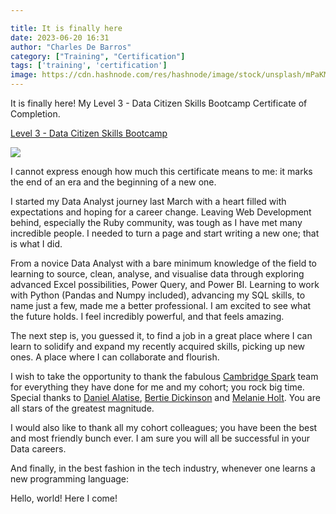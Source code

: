 ```yaml
---

title: It is finally here
date: 2023-06-20 16:31
author: "Charles De Barros"
category: ["Training", "Certification"]
tags: ['training', 'certification']
image: https://cdn.hashnode.com/res/hashnode/image/stock/unsplash/mPaKMvE3sHg/upload/1151343c5f33f09fdfb90f1f73f9fb34.jpeg?w=1600&h=840&fit=crop&crop=entropy&auto=compress,format&format=webp
---
```


It is finally here! My Level 3 - Data Citizen Skills Bootcamp Certificate of Completion.

[Level 3 - Data Citizen Skills Bootcamp](https://api.accredible.com/v1/frontend/credential_website_embed_image/certificate/75928026)

<div class='a-center'>
    <img src="https://api.accredible.com/v1/frontend/credential_website_embed_image/certificate/75928026">
</div>

I cannot express enough how much this certificate means to me: it marks the end of an era and the beginning of a new one.

I started my Data Analyst journey last March with a heart filled with expectations and hoping for a career change. Leaving Web Development behind, especially the Ruby community, was tough as I have met many incredible people. I needed to turn a page and start writing a new one; that is what I did.

From a novice Data Analyst with a bare minimum knowledge of the field to learning to source, clean, analyse, and visualise data through exploring advanced Excel possibilities, Power Query, and Power BI. Learning to work with Python (Pandas and Numpy included), advancing my SQL skills, to name just a few, made me a better professional. I am excited to see what the future holds. I feel incredibly powerful, and that feels amazing.

The next step is, you guessed it, to find a job in a great place where I can learn to solidify and expand my recently acquired skills, picking up new ones. A place where I can collaborate and flourish.

I wish to take the opportunity to thank the fabulous [Cambridge Spark](https://www.linkedin.com/sharing/share-offsite/?url=https://www.credential.net/fba00166-3981-4112-b58c-f2c4649602fb#) team for everything they have done for me and my cohort; you rock big time. Special thanks to [Daniel Alatise](https://www.linkedin.com/in/daniel-alatise/), [Bertie Dickinson](https://www.linkedin.com/in/hubert-dickinson/) and [Melanie Holt](https://www.linkedin.com/in/melaniejoyholt/). You are all stars of the greatest magnitude.

I would also like to thank all my cohort colleagues; you have been the best and most friendly bunch ever. I am sure you will all be successful in your Data careers.

And finally, in the best fashion in the tech industry, whenever one learns a new programming language:

Hello, world! Here I come!
